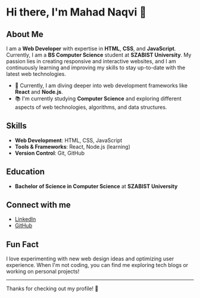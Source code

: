 # Hi there, I'm Mahad Naqvi 👋

## About Me
I am a **Web Developer** with expertise in **HTML**, **CSS**, and **JavaScript**. Currently, I am a **BS Computer Science** student at **SZABIST University**. My passion lies in creating responsive and interactive websites, and I am continuously learning and improving my skills to stay up-to-date with the latest web technologies.

- 🌱 Currently, I am diving deeper into web development frameworks like **React** and **Node.js**.
- 📚 I'm currently studying **Computer Science** and exploring different aspects of web technologies, algorithms, and data structures.

## Skills
- **Web Development**: HTML, CSS, JavaScript
- **Tools & Frameworks**: React, Node.js (learning)
- **Version Control**: Git, GitHub

## Education
- **Bachelor of Science in Computer Science** at **SZABIST University**

## Connect with me
- [LinkedIn](https://www.linkedin.com/in/your-profile)
- [GitHub](https://github.com/mahadnaqvi)

## Fun Fact
I love experimenting with new web design ideas and optimizing user experience. When I'm not coding, you can find me exploring tech blogs or working on personal projects!

---

Thanks for checking out my profile! 🚀
